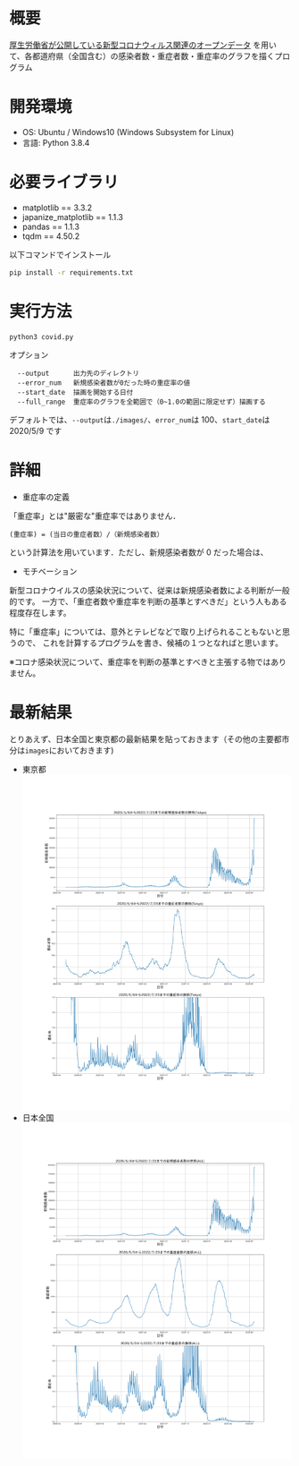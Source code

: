 # 概要

[厚生労働省が公開している新型コロナウィルス関連のオープンデータ](https://covid19.mhlw.go.jp/) を用いて、各都道府県（全国含む）の感染者数・重症者数・重症率のグラフを描くプログラム

# 開発環境

- OS: Ubuntu / Windows10 (Windows Subsystem for Linux)
- 言語: Python 3.8.4

# 必要ライブラリ

- matplotlib == 3.3.2
- japanize_matplotlib == 1.1.3
- pandas == 1.1.3
- tqdm == 4.50.2

以下コマンドでインストール

```sh
pip install -r requirements.txt
```

# 実行方法

```
python3 covid.py
```

オプション

```
  --output      出力先のディレクトリ
  --error_num   新規感染者数が0だった時の重症率の値
  --start_date  描画を開始する日付
  --full_range  重症率のグラフを全範囲で（0~1.0の範囲に限定せず）描画する
```

デフォルトでは、`--output`は`./images/`、`error_num`は 100、`start_date`は 2020/5/9 です

# 詳細

- 重症率の定義

「重症率」とは"厳密な"重症率ではありません．

`(重症率) = (当日の重症者数）/（新規感染者数）`

という計算法を用いています．ただし、新規感染者数が 0 だった場合は、

- モチベーション

新型コロナウイルスの感染状況について、従来は新規感染者数による判断が一般的です。
一方で、「重症者数や重症率を判断の基準とすべきだ」という人もある程度存在します。

特に「重症率」については、意外とテレビなどで取り上げられることもないと思うので、
これを計算するプログラムを書き、候補の１つとなればと思います。

※コロナ感染状況について、重症率を判断の基準とすべきと主張する物ではありません。

# 最新結果

とりあえず、日本全国と東京都の最新結果を貼っておきます（その他の主要都市分は`images`においておきます)

- 東京都
  ![tokyo](images/Tokyo.png)
- 日本全国
  ![All](images/ALL.png)
